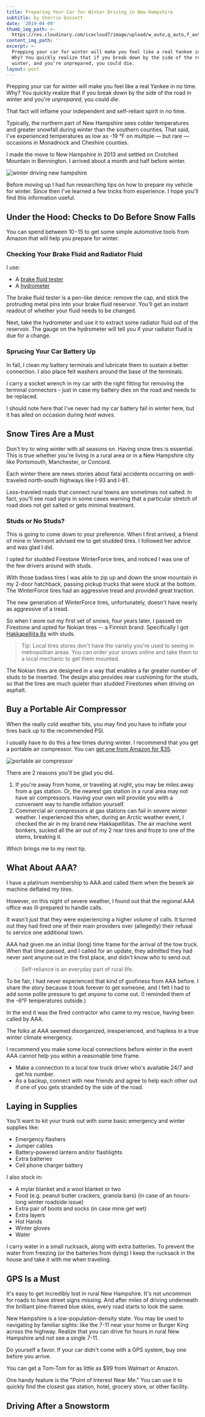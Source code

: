 ```yaml
---
title: Preparing Your Car for Winter Driving in New Hampshire
subtitle: by Sherrie Gossett
date: '2019-04-09'
thumb_img_path: >-
  https://res.cloudinary.com/icecloud7/image/upload/w_auto,q_auto,f_auto/v1570435294/ruralnh/winter-driving-new-hampshire_s4dzcg.png
content_img_path: ''
excerpt: >-
  Prepping your car for winter will make you feel like a real Yankee in no time.
  Why? You quickly realize that if you break down by the side of the road in
  winter, and you're unprepared, you could die.
layout: post
---
```

Prepping your car for winter will make you feel like a real Yankee in no time. Why? You quickly realize that if you break down by the side of the road in winter and you're _unprepared_, you could _die_. 

That fact will inflame your independent and self-reliant spirit in no time.

Typically, the northern part of New Hampshire sees colder temperatures and greater snowfall during winter than the southern counties. That said, I've experienced temperatures as low as -19 °F on multiple — but rare — occasions in Monadnock and Cheshire counties. 

I made the move to New Hampshire in 2013 and settled on Crotched Mountain in Bennington. I arrived about a month and half before winter. 

![winter driving new hampshire](/images/winter-driving-new-hampshire.png "winter driving new hampshire")

Before moving up I had fun researching tips on how to prepare my vehicle for winter. Since then I've learned a few tricks from experience. I hope you'll find this information useful. 

## Under the Hood: Checks to Do Before Snow Falls

You can spend between $10-$15 to get some simple automotive tools from Amazon that will help you prepare for winter. 

### Checking Your Brake Fluid and Radiator Fluid

I use: 

* A <a href="https://www.amazon.com/gp/product/B005HVG4GQ/" target="blank">brake fluid tester</a>
* A <a href="https://www.amazon.com/Performance-Tool-W1656C-Deluxe-Anti-Freeze/dp/B0002KO112/" target="blank">hydrometer</a>

The brake fluid tester is a pen-like device: remove the cap, and stick the protruding metal pins into your brake fluid reservoir. You'll get an instant readout of whether your fluid needs to be changed. 

Next, take the hydrometer and use it to extract some radiator fluid out of the reservoir. The gauge on the hydrometer will tell you if your radiator fluid is due for a change. 

### Sprucing Your Car Battery Up

In fall, I clean my battery terminals and lubricate them to sustain a better connection. I also place felt washers around the base of the terminals. 

I carry a socket wrench in my car with the right fitting for removing the terminal connectors - just in case my battery dies on the road and needs to be replaced.

I should note here that I've never had my car battery fail in winter here, but it has ailed on occasion during _heat waves_. 

## Snow Tires Are a Must

Don't try to wing winter with all seasons on. Having snow tires is essential. This is true whether you're living in a rural area or in a New Hampshire city like Portsmouth, Manchester, or Concord. 

Each winter there are news stories about fatal accidents occurring on well-traveled north-south highways like I-93 and I-81. 

Less-traveled roads that connect rural towns are sometimes not salted. In fact, you'll see road signs in some cases warning that a particular stretch of road does not get salted or gets minimal treatment. 

### Studs or No Studs?

This is going to come down to your preference. When I first arrived, a friend of mine in Vermont advised me to get studded tires. I followed her advice and was glad I did. 

I opted for studded Firestone WinterForce tires, and noticed I was one of the few drivers around with studs.

With those badass tires I was able to zip up and down the snow mountain in my 2-door hatchback, passing pickup trucks that were stuck at the bottom. The WinterForce tires had an aggressive tread and provided great traction.

The new generation of WinterForce tires, unfortunately, doesn't have nearly as aggressive of a tread. 

So when I wore out my first set of snows, four years later, I passed on Firestone and opted for Nokian tires -- a Finnish brand. Specifically I got <A href="https://www.nokiantires.com/winter-tires/nokian-hakkapeliitta-8/" target="blank">Hakkapelliita 8s</a> with studs. 

> Tip: Local tires stores don't have the variety you're used to seeing in metropolitan areas. You can order your snows online and take them to a local mechanic to get them mounted.

The Nokian tires are designed in a way that enables a far greater number of studs to be inserted. The design also provides rear cushioning for the studs, so that the tires are much quieter than studded Firestones when driving on asphalt. 

## Buy a Portable Air Compressor

When the really cold weather hits, you may find you have to inflate your tires back up to the recommended PSI. 

I usually have to do this a few times during winter. I recommend that you get a portable air compressor. You can <a href="https://www.amazon.com/gp/product/B01L9WSTEG/" target="blank">get one from Amazon for $35</a>.

![portable air compressor](https://res.cloudinary.com/icecloud7/image/upload/w_350,f_auto,q_auto/v1570432276/ruralnh/portable-air-compressor_qgd9xb.png" "portable air compressor")

There are 2 reasons you'll be glad you did. 

1. If you're away from home, or traveling at night, you may be miles away from a gas station. Or, the nearest gas station in a rural area may not have air compressors. Having your own will provide you with a convenient way to handle inflation yourself. 
2. Commercial air compressors at gas stations can fail in severe winter weather. I experienced this when, during an Arctic weather event, I checked the air in my brand new Hakkapelliitas. The air machine went bonkers, sucked all the air out of my 2 rear tires and froze to one of the stems, breaking it. 

Which brings me to my next tip.

## What About AAA?

I have a platinum membership to AAA and called them when the beserk air machine deflated  my tires. 

However, on this night of severe weather, I found out that the regional AAA office was ill-prepared to handle calls. 

It wasn't just that they were experiencing a higher _volume_ of calls. It turned out they had fired one of their main providers over (allegedly) their refusal to service one additional town. 

AAA had given me an initial (long) time frame for the arrival of the tow truck. When that time passed, and I called for an update, they admitted they had never sent anyone out in the first place, and didn't know _who_ to send out. 

> Self-reliance is an everyday part of rural life.

To be fair, I had never experienced that kind of goofiness from AAA before. I share the story because it took forever to get someone, and I felt I had to add some polite pressure to get _anyone_ to come out. (I reminded them of the -6°F temperatures outside.)

In the end it was the fired contractor who came to my rescue, having been called by AAA.

The folks at AAA seemed disorganized, inexperienced, and hapless in a true winter climate emergency. 

I recommend you make some local connections before winter in the event AAA cannot help you within a reasonable time frame. 

* Make a connection to a local tow truck driver who's available 24/7 and get his number. 
* As a backup, connect with new friends and agree to help each other out if one of you gets stranded by the side of the road.

## Laying in Supplies

You'll want to kit your trunk out with some basic emergency and winter supplies like: 

* Emergency flashers
* Jumper cables
* Battery-powered lantern and/or flashlights
* Extra batteries 
* Cell phone charger battery

I also stock in: 

* A mylar blanket and a wool blanket or two
* Food (e.g. peanut butter crackers, granola bars) (in case of an hours-long winter roadside issue)
* Extra pair of boots and socks (in case mine get wet)
* Extra layers
* Hot Hands
* Winter gloves
* Water 

I carry water in a small rucksack, along with extra batteries. To prevent the water from freezing (or the batteries from dying) I keep the rucksack in the house and take it with me when traveling. 

## GPS Is a Must

It's easy to get incredibly lost in rural New Hampshire. It's not uncommon for roads to have street signs missing. And after miles of driving underneath the brilliant pine-framed blue skies, every road starts to look the same. 

New Hampshire is a low-population-density state. You may be used to navigating by familiar sights: like the 7-11 near your home or Burger King across the highway. Realize that you can drive for hours in rural New Hampshire and not see a single 7-11.

Do yourself a favor. If your car didn't come with a GPS system, buy one before you arrive. 

You can get a Tom-Tom for as little as $99 from Walmart or Amazon.

One handy feature is the "Point of Interest Near Me." You can use it to quickly find the closest gas station, hotel, grocery store, or other facility.

## Driving After a Snowstorm
